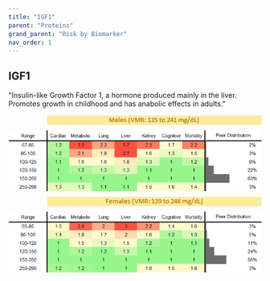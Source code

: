 ```yaml
---
title: "IGF1"
parent: "Proteins"
grand_parent: "Risk by Biomarker"
nav_order: 1
---
```



## IGF1


"Insulin-like Growth Factor 1, a hormone produced mainly in the liver. Promotes growth in childhood and has anabolic effects in adults."

<div style="display: flex; flex-direction: column; gap: 10px;">

  <img src="/assets/images/vmrbiomarker_igf1__male.png" alt="IGF1 VMR Male" style="margin-left: 15%">
  <img src="/assets/images/rr_igf1__male.png" alt="IGF1 RR Male">

  <img src="/assets/images/vmrbiomarker_igf1__female.png" alt="IGF1 VMR Female" style="margin-left: 15%; ">
  <img src="/assets/images/rr_igf1__female.png" alt="IGF1 RR Female">

</div>



